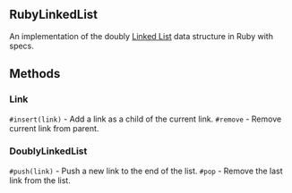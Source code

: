 ## RubyLinkedList

An implementation of the doubly [Linked List] data structure in Ruby with specs.

## Methods

### Link
`#insert(link)` - Add a link as a child of the current link.
`#remove` - Remove current link from parent.

### DoublyLinkedList
`#push(link)` - Push a new link to the end of the list.
`#pop` - Remove the last link from the list.

[Linked List]: https://en.wikipedia.org/wiki/Linked_list
